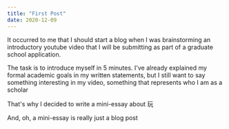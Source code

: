 ```yaml
---
title: "First Post"
date: 2020-12-09
---
```

It occurred to me that I should start a blog when I was brainstorming an introductory youtube video that I will be submitting as part  of a graduate school application.

The task is to introduce myself in 5 minutes. 
I've already explained my formal academic goals in my written statements, but I still
want to say something interesting in my video, something that represents who I am as a scholar


That's why I decided to write a mini-essay about 玩

And, oh, a mini-essay is really just a blog post
